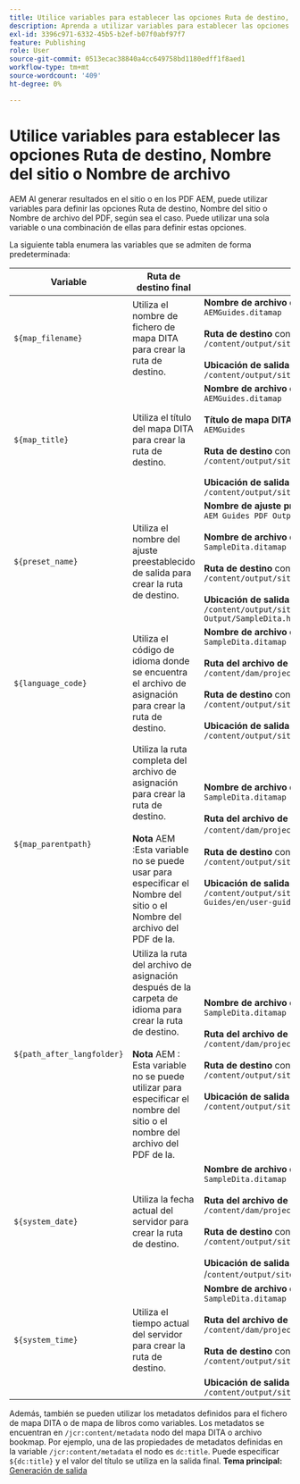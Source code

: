 ```yaml
---
title: Utilice variables para establecer las opciones Ruta de destino, Nombre del sitio o Nombre de archivo
description: Aprenda a utilizar variables para establecer las opciones Ruta de destino, Nombre del sitio o Nombre de archivo. AEM Conozca las variables listas para usar que se admiten en las Guías de.
exl-id: 3396c971-6332-45b5-b2ef-b07f0abf97f7
feature: Publishing
role: User
source-git-commit: 0513ecac38840a4cc649758bd1180edff1f8aed1
workflow-type: tm+mt
source-wordcount: '409'
ht-degree: 0%

---
```


# Utilice variables para establecer las opciones Ruta de destino, Nombre del sitio o Nombre de archivo


AEM Al generar resultados en el sitio o en los PDF AEM, puede utilizar variables para definir las opciones Ruta de destino, Nombre del sitio o Nombre de archivo del PDF, según sea el caso. Puede utilizar una sola variable o una combinación de ellas para definir estas opciones.

La siguiente tabla enumera las variables que se admiten de forma predeterminada:

| Variable | Ruta de destino final | Ejemplos |
| --- | --- | --- |
| `${map_filename}` | Utiliza el nombre de fichero de mapa DITA para crear la ruta de destino. | **Nombre de archivo de mapa DITA**:<br>`AEMGuides.ditamap`<br><br>**Ruta de destino** configurado como:<br>`/content/output/sites/${map_filename}`<br><br>**Ubicación de salida final**:<br>`/content/output/sites/aemGuides/AEMGuides.html` |
| `${map_title}` | Utiliza el título del mapa DITA para crear la ruta de destino. | **Nombre de archivo de mapa DITA**:<br>`AEMGuides.ditamap`<br><br>**Título de mapa DITA**:<br>`AEMGuides`<br><br>**Ruta de destino** configurado como:<br>`/content/output/sites/${map_title}`<br><br>**Ubicación de salida final**:<br>`/content/output/sites/AEMGuides/AEMGuides.html` |
| `${preset_name}` | Utiliza el nombre del ajuste preestablecido de salida para crear la ruta de destino. | **Nombre de ajuste preestablecido de salida**:<br>`AEM Guides PDF Output`<br><br>**Nombre de archivo de mapa DITA**:<br>`SampleDita.ditamap`<br><br>**Ruta de destino** configurado como:<br>`/content/output/sites/${preset_name}`<br><br>**Ubicación de salida final**:<br>`/content/output/sites/AEM Guides PDF Output/SampleDita.html` |
| `${language_code}` | Utiliza el código de idioma donde se encuentra el archivo de asignación para crear la ruta de destino. | **Nombre de archivo de mapa DITA**:<br>`SampleDita.ditamap`<br><br>**Ruta del archivo de mapa DITA**:<br>`/content/dam/projects/AEM-Guides/en/user-guide/`<br><br>**Ruta de destino** configurado como:<br>`/content/output/sites/${language_code}`<br><br>**Ubicación de salida final**:<br>`/content/output/sites/en/SampleDita.html` |
| `${map_parentpath}` | Utiliza la ruta completa del archivo de asignación para crear la ruta de destino.<br><br>**Nota** AEM :Esta variable no se puede usar para especificar el Nombre del sitio o el Nombre del archivo del PDF de la. | **Nombre de archivo de mapa DITA**:<br>`SampleDita.ditamap`<br><br>**Ruta del archivo de mapa DITA**:<br>`/content/dam/projects/AEM-Guides/en/user-guide`/<br><br>**Ruta de destino** configurado como:<br>`/content/output/sites/${map_parentpath}`<br><br>**Ubicación de salida final**:<br>`/content/output/sites/content/dam/projects/AEM-Guides/en/user-guide/SampleDita.html` |
| `${path_after_langfolder}` | Utiliza la ruta del archivo de asignación después de la carpeta de idioma para crear la ruta de destino.<br><br>**Nota** AEM : Esta variable no se puede utilizar para especificar el nombre del sitio o el nombre del archivo del PDF de la. | **Nombre de archivo de mapa DITA**:<br>`SampleDita.ditamap`<br><br>**Ruta del archivo de mapa DITA**:<br>`/content/dam/projects/AEM-Guides/en/user-guide/`<br><br>**Ruta de destino** configurado como:<br>`/content/output/sites/${path\_after\_langfolder}`<br><br>**Ubicación de salida final**:<br>`/content/output/sites/user-guide/SampleDita.html` |
| `${system_date}` | Utiliza la fecha actual del servidor para crear la ruta de destino. | **Nombre de archivo de mapa DITA**: <br> `SampleDita.ditamap` <br><br> **Ruta del archivo de mapa DITA:** <br> `/content/dam/projects/AEM-Guides/en/user-guide/` <br><br> **Ruta de destino** configurado como: <br> `/content/output/sites/${system_date}` <br> <br> **Ubicación de salida final:** <br> /`content/output/sites/08252023/SampleDita.html` |
| `${system_time}` | Utiliza el tiempo actual del servidor para crear la ruta de destino. | **Nombre de archivo de mapa DITA:** <br>`SampleDita.ditamap` <br> <br> **Ruta del archivo de mapa DITA:** <br>`/content/dam/projects/AEM-Guides/en/user-guide/` <br><Br>**Ruta de destino** configurado como: <br> `/content/output/sites/${system_time}`<br><br>**Ubicación de salida final:**<br>`/content/output/sites/055612/SampleDita.html` |

Además, también se pueden utilizar los metadatos definidos para el fichero de mapa DITA o de mapa de libros como variables. Los metadatos se encuentran en `/jcr:content/metadata` nodo del mapa DITA o archivo bookmap. Por ejemplo, una de las propiedades de metadatos definidas en la variable `/jcr:content/metadata` el nodo es `dc:title`. Puede especificar `${dc:title}` y el valor del título se utiliza en la salida final.
**Tema principal:**[ Generación de salida](generate-output.md)
